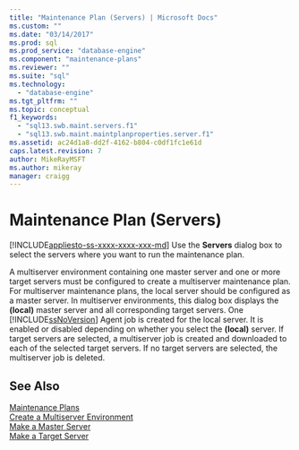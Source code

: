```yaml
---
title: "Maintenance Plan (Servers) | Microsoft Docs"
ms.custom: ""
ms.date: "03/14/2017"
ms.prod: sql
ms.prod_service: "database-engine"
ms.component: "maintenance-plans"
ms.reviewer: ""
ms.suite: "sql"
ms.technology: 
  - "database-engine"
ms.tgt_pltfrm: ""
ms.topic: conceptual
f1_keywords: 
  - "sql13.swb.maint.servers.f1"
  - "sql13.swb.maint.maintplanproperties.server.f1"
ms.assetid: ac24d1a8-dd2f-4162-b804-c0df1fc1e61d
caps.latest.revision: 7
author: MikeRayMSFT
ms.author: mikeray
manager: craigg
---
```

# Maintenance Plan (Servers)
[!INCLUDE[appliesto-ss-xxxx-xxxx-xxx-md](../../includes/appliesto-ss-xxxx-xxxx-xxx-md.md)]
  Use the **Servers** dialog box to select the servers where you want to run the maintenance plan.  
  
 A multiserver environment containing one master server and one or more target servers must be configured to create a multiserver maintenance plan. For multiserver maintenance plans, the local server should be configured as a master server. In multiserver environments, this dialog box displays the **(local)** master server and all corresponding target servers. One [!INCLUDE[ssNoVersion](../../includes/ssnoversion-md.md)] Agent job is created for the local server. It is enabled or disabled depending on whether you select the **(local)** server. If target servers are selected, a multiserver job is created and downloaded to each of the selected target servers. If no target servers are selected, the multiserver job is deleted.  
  
## See Also  
 [Maintenance Plans](../../relational-databases/maintenance-plans/maintenance-plans.md)   
 [Create a Multiserver Environment](http://msdn.microsoft.com/library/edc2b60d-15da-40a1-8ba3-f1d473366ee6)   
 [Make a Master Server](http://msdn.microsoft.com/library/05739a73-1fdf-4d9d-92a6-70f328380322)   
 [Make a Target Server](http://msdn.microsoft.com/library/13aabe2d-67fe-4c67-8d49-2928dd705b7a)  
  
  
